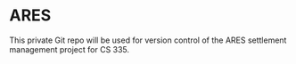 # ARES
This private Git repo will be used for version control of the ARES settlement management project for CS 335.
